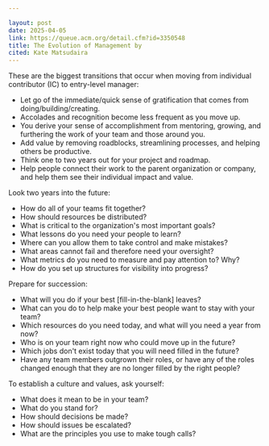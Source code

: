 ```yaml
---

layout: post
date: 2025-04-05
link: https://queue.acm.org/detail.cfm?id=3350548
title: The Evolution of Management by
cited: Kate Matsudaira
---
```


These are the biggest transitions that occur when moving from individual contributor (IC) to entry-level manager:

- Let go of the immediate/quick sense of gratification that comes from doing/building/creating.
- Accolades and recognition become less frequent as you move up.
- You derive your sense of accomplishment from mentoring, growing, and furthering the work of your team and those around you.
- Add value by removing roadblocks, streamlining processes, and helping others be productive.
- Think one to two years out for your project and roadmap.
- Help people connect their work to the parent organization or company, and help them see their individual impact and value.

Look two years into the future:

- How do all of your teams fit together?
- How should resources be distributed?
- What is critical to the organization's most important goals?
- What lessons do you need your people to learn?
- Where can you allow them to take control and make mistakes?
- What areas cannot fail and therefore need your oversight?
- What metrics do you need to measure and pay attention to? Why?
- How do you set up structures for visibility into progress?

Prepare for succession:

- What will you do if your best [fill-in-the-blank] leaves?
- What can you do to help make your best people want to stay with your team?
- Which resources do you need today, and what will you need a year from now?
- Who is on your team right now who could move up in the future?
- Which jobs don't exist today that you will need filled in the future?
- Have any team members outgrown their roles, or have any of the roles changed enough that they are no longer filled by the right people?

To establish a culture and values, ask yourself:

- What does it mean to be in your team?
- What do you stand for?
- How should decisions be made?
- How should issues be escalated?
- What are the principles you use to make tough calls?
